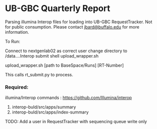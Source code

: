 # UB-GBC Quarterly Report
Parsing illumina Interop files for loading into UB-GBC RequestTracker.
Not for public consumption. Please contact jbard@buffalo.edu for more information.

To Run:

Connect to nextgenlab02 as correct user
change directory to /data....Interop
submit shell upload_wrapper.sh

upload_wrapper.sh [path to BaseSpace/Runs] [RT-Number]


This calls rt_submit.py to process.

### Required:

illumina/Interop commands : https://github.com/Illumina/interop
1. interop-buld/src/apps/summary
2. interop-buld/src/apps/index-summary


TODO:
Add a user in RequestTracker with sequencing queue write only



